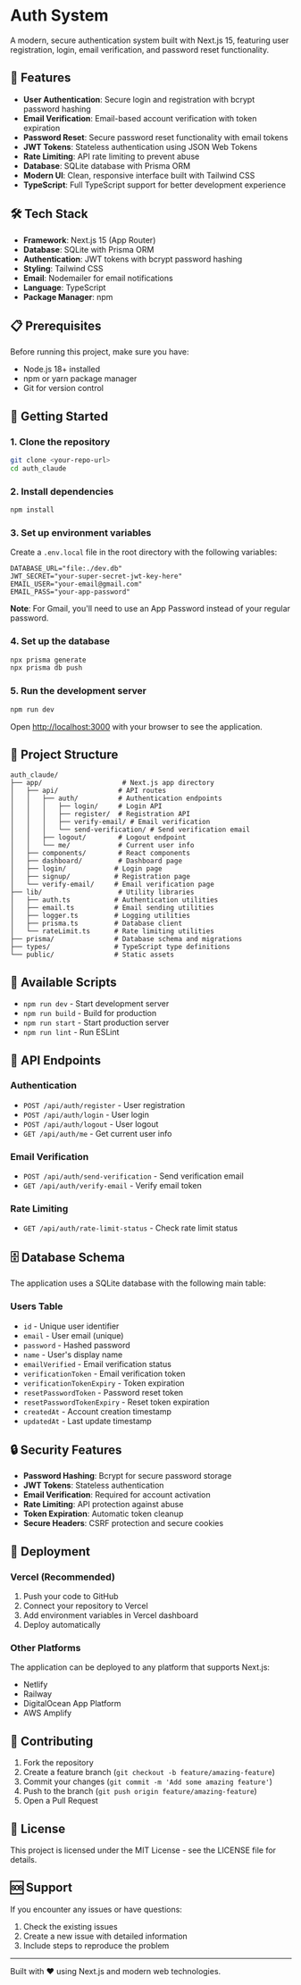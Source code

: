 # Auth System

A modern, secure authentication system built with Next.js 15, featuring user registration, login, email verification, and password reset functionality.

## 🚀 Features

- **User Authentication**: Secure login and registration with bcrypt password hashing
- **Email Verification**: Email-based account verification with token expiration
- **Password Reset**: Secure password reset functionality with email tokens
- **JWT Tokens**: Stateless authentication using JSON Web Tokens
- **Rate Limiting**: API rate limiting to prevent abuse
- **Database**: SQLite database with Prisma ORM
- **Modern UI**: Clean, responsive interface built with Tailwind CSS
- **TypeScript**: Full TypeScript support for better development experience

## 🛠️ Tech Stack

- **Framework**: Next.js 15 (App Router)
- **Database**: SQLite with Prisma ORM
- **Authentication**: JWT tokens with bcrypt password hashing
- **Styling**: Tailwind CSS
- **Email**: Nodemailer for email notifications
- **Language**: TypeScript
- **Package Manager**: npm

## 📋 Prerequisites

Before running this project, make sure you have:

- Node.js 18+ installed
- npm or yarn package manager
- Git for version control

## 🚀 Getting Started

### 1. Clone the repository

```bash
git clone <your-repo-url>
cd auth_claude
```

### 2. Install dependencies

```bash
npm install
```

### 3. Set up environment variables

Create a `.env.local` file in the root directory with the following variables:

```env
DATABASE_URL="file:./dev.db"
JWT_SECRET="your-super-secret-jwt-key-here"
EMAIL_USER="your-email@gmail.com"
EMAIL_PASS="your-app-password"
```

**Note**: For Gmail, you'll need to use an App Password instead of your regular password.

### 4. Set up the database

```bash
npx prisma generate
npx prisma db push
```

### 5. Run the development server

```bash
npm run dev
```

Open [http://localhost:3000](http://localhost:3000) with your browser to see the application.

## 📁 Project Structure

```
auth_claude/
├── app/                    # Next.js app directory
│   ├── api/               # API routes
│   │   ├── auth/          # Authentication endpoints
│   │   │   ├── login/     # Login API
│   │   │   ├── register/  # Registration API
│   │   │   ├── verify-email/ # Email verification
│   │   │   └── send-verification/ # Send verification email
│   │   ├── logout/        # Logout endpoint
│   │   └── me/            # Current user info
│   ├── components/        # React components
│   ├── dashboard/         # Dashboard page
│   ├── login/            # Login page
│   ├── signup/           # Registration page
│   └── verify-email/     # Email verification page
├── lib/                   # Utility libraries
│   ├── auth.ts           # Authentication utilities
│   ├── email.ts          # Email sending utilities
│   ├── logger.ts         # Logging utilities
│   ├── prisma.ts         # Database client
│   └── rateLimit.ts      # Rate limiting utilities
├── prisma/               # Database schema and migrations
├── types/                # TypeScript type definitions
└── public/               # Static assets
```

## 🔧 Available Scripts

- `npm run dev` - Start development server
- `npm run build` - Build for production
- `npm run start` - Start production server
- `npm run lint` - Run ESLint

## 🔐 API Endpoints

### Authentication
- `POST /api/auth/register` - User registration
- `POST /api/auth/login` - User login
- `POST /api/auth/logout` - User logout
- `GET /api/auth/me` - Get current user info

### Email Verification
- `POST /api/auth/send-verification` - Send verification email
- `GET /api/auth/verify-email` - Verify email token

### Rate Limiting
- `GET /api/auth/rate-limit-status` - Check rate limit status

## 🗄️ Database Schema

The application uses a SQLite database with the following main table:

### Users Table
- `id` - Unique user identifier
- `email` - User email (unique)
- `password` - Hashed password
- `name` - User's display name
- `emailVerified` - Email verification status
- `verificationToken` - Email verification token
- `verificationTokenExpiry` - Token expiration
- `resetPasswordToken` - Password reset token
- `resetPasswordTokenExpiry` - Reset token expiration
- `createdAt` - Account creation timestamp
- `updatedAt` - Last update timestamp

## 🔒 Security Features

- **Password Hashing**: Bcrypt for secure password storage
- **JWT Tokens**: Stateless authentication
- **Email Verification**: Required for account activation
- **Rate Limiting**: API protection against abuse
- **Token Expiration**: Automatic token cleanup
- **Secure Headers**: CSRF protection and secure cookies

## 🚀 Deployment

### Vercel (Recommended)

1. Push your code to GitHub
2. Connect your repository to Vercel
3. Add environment variables in Vercel dashboard
4. Deploy automatically

### Other Platforms

The application can be deployed to any platform that supports Next.js:

- Netlify
- Railway
- DigitalOcean App Platform
- AWS Amplify

## 🤝 Contributing

1. Fork the repository
2. Create a feature branch (`git checkout -b feature/amazing-feature`)
3. Commit your changes (`git commit -m 'Add some amazing feature'`)
4. Push to the branch (`git push origin feature/amazing-feature`)
5. Open a Pull Request

## 📝 License

This project is licensed under the MIT License - see the LICENSE file for details.

## 🆘 Support

If you encounter any issues or have questions:

1. Check the existing issues
2. Create a new issue with detailed information
3. Include steps to reproduce the problem

---

Built with ❤️ using Next.js and modern web technologies.

